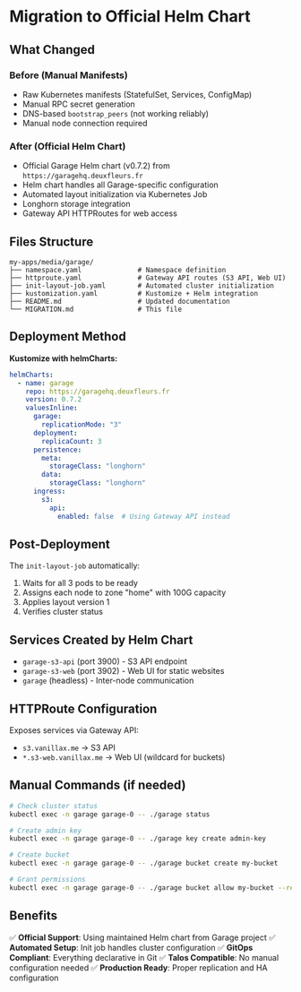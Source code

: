 # Migration to Official Helm Chart

## What Changed

### Before (Manual Manifests)
- Raw Kubernetes manifests (StatefulSet, Services, ConfigMap)
- Manual RPC secret generation
- DNS-based `bootstrap_peers` (not working reliably)
- Manual node connection required

### After (Official Helm Chart)
- Official Garage Helm chart (v0.7.2) from `https://garagehq.deuxfleurs.fr`
- Helm chart handles all Garage-specific configuration
- Automated layout initialization via Kubernetes Job
- Longhorn storage integration
- Gateway API HTTPRoutes for web access

## Files Structure

```
my-apps/media/garage/
├── namespace.yaml              # Namespace definition
├── httproute.yaml              # Gateway API routes (S3 API, Web UI)
├── init-layout-job.yaml        # Automated cluster initialization
├── kustomization.yaml          # Kustomize + Helm integration
├── README.md                   # Updated documentation
└── MIGRATION.md                # This file
```

## Deployment Method

**Kustomize with helmCharts:**
```yaml
helmCharts:
  - name: garage
    repo: https://garagehq.deuxfleurs.fr
    version: 0.7.2
    valuesInline:
      garage:
        replicationMode: "3"
      deployment:
        replicaCount: 3
      persistence:
        meta:
          storageClass: "longhorn"
        data:
          storageClass: "longhorn"
      ingress:
        s3:
          api:
            enabled: false  # Using Gateway API instead
```

## Post-Deployment

The `init-layout-job` automatically:
1. Waits for all 3 pods to be ready
2. Assigns each node to zone "home" with 100G capacity
3. Applies layout version 1
4. Verifies cluster status

## Services Created by Helm Chart

- `garage-s3-api` (port 3900) - S3 API endpoint
- `garage-s3-web` (port 3902) - Web UI for static websites
- `garage` (headless) - Inter-node communication

## HTTPRoute Configuration

Exposes services via Gateway API:
- `s3.vanillax.me` → S3 API
- `*.s3-web.vanillax.me` → Web UI (wildcard for buckets)

## Manual Commands (if needed)

```bash
# Check cluster status
kubectl exec -n garage garage-0 -- ./garage status

# Create admin key
kubectl exec -n garage garage-0 -- ./garage key create admin-key

# Create bucket
kubectl exec -n garage garage-0 -- ./garage bucket create my-bucket

# Grant permissions
kubectl exec -n garage garage-0 -- ./garage bucket allow my-bucket --read --write --key <KEY_ID>
```

## Benefits

✅ **Official Support**: Using maintained Helm chart from Garage project
✅ **Automated Setup**: Init job handles cluster configuration
✅ **GitOps Compliant**: Everything declarative in Git
✅ **Talos Compatible**: No manual configuration needed
✅ **Production Ready**: Proper replication and HA configuration
